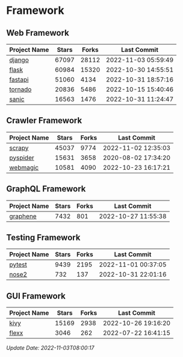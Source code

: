 # Framework

## Web Framework
| Project Name | Stars | Forks | Last Commit |
| ------------ | ----- | ----- | ----------- |
| [django](https://github.com/django/django) | 67097 | 28112 | 2022-11-03 05:59:49 |
| [flask](https://github.com/pallets/flask) | 60984 | 15320 | 2022-10-30 14:55:51 |
| [fastapi](https://github.com/tiangolo/fastapi) | 51060 | 4134 | 2022-10-31 18:57:16 |
| [tornado](https://github.com/tornadoweb/tornado) | 20836 | 5486 | 2022-10-15 15:40:46 |
| [sanic](https://github.com/sanic-org/sanic) | 16563 | 1476 | 2022-10-31 11:24:47 |

## Crawler Framework
| Project Name | Stars | Forks | Last Commit |
| ------------ | ----- | ----- | ----------- |
| [scrapy](https://github.com/scrapy/scrapy) | 45037 | 9774 | 2022-11-02 12:35:03 |
| [pyspider](https://github.com/binux/pyspider) | 15631 | 3658 | 2020-08-02 17:34:20 |
| [webmagic](https://github.com/code4craft/webmagic) | 10581 | 4090 | 2022-10-23 16:17:21 |

## GraphQL Framework
| Project Name | Stars | Forks | Last Commit |
| ------------ | ----- | ----- | ----------- |
| [graphene](https://github.com/graphql-python/graphene) | 7432 | 801 | 2022-10-27 11:55:38 |

## Testing Framework
| Project Name | Stars | Forks | Last Commit |
| ------------ | ----- | ----- | ----------- |
| [pytest](https://github.com/pytest-dev/pytest) | 9439 | 2195 | 2022-11-01 00:37:05 |
| [nose2](https://github.com/nose-devs/nose2) | 732 | 137 | 2022-10-31 22:01:16 |

## GUI Framework
| Project Name | Stars | Forks | Last Commit |
| ------------ | ----- | ----- | ----------- |
| [kivy](https://github.com/kivy/kivy) | 15169 | 2938 | 2022-10-26 19:16:20 |
| [flexx](https://github.com/flexxui/flexx) | 3046 | 262 | 2022-07-22 16:41:15 |

*Update Date: 2022-11-03T08:00:17*